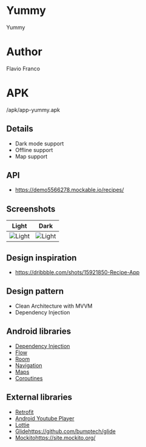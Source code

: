 # Yummy
Yummy

# Author
Flavio Franco

# APK
/apk/app-yummy.apk

## Details
* Dark mode support
* Offline support
* Map support

## API
* https://demo5566278.mockable.io/recipes/

## Screenshots
Light | Dark
--- | ---
![Light](https://github.com/VLEIX/Yummy/blob/master/screenshots/challenge_yape_light.gif) | ![Light](https://github.com/VLEIX/Yummy/blob/master/screenshots/challenge_yape_dark.gif)

## Design inspiration
* https://dribbble.com/shots/15921850-Recipe-App

## Design pattern
* Clean Architecture with MVVM
* Dependency Injection

## Android libraries
* [Dependency Injection](https://developer.android.com/training/dependency-injection/hilt-android)
* [Flow](https://developer.android.com/kotlin/flow/stateflow-and-sharedflow)
* [Room](https://developer.android.com/training/data-storage/room)
* [Navigation](https://developer.android.com/guide/navigation/get-started)
* [Maps](https://developers.google.com/maps/documentation/android-sdk/start)
* [Coroutines](https://developer.android.com/kotlin/coroutines)

## External libraries
* [Retrofit](https://square.github.io/retrofit/)
* [Android Youtube Player](https://github.com/PierfrancescoSoffritti/android-youtube-player)
* [Lottie](https://lottiefiles.com/)
* [Glide](https://github.com/bumptech/glide)https://github.com/bumptech/glide
* [Mockito](https://site.mockito.org/)https://site.mockito.org/

